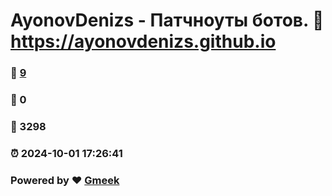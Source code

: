 # AyonovDenizs - Патчноуты ботов. :link: https://ayonovdenizs.github.io 
### :page_facing_up: [9](https://ayonovdenizs.github.io/tag.html) 
### :speech_balloon: 0 
### :hibiscus: 3298 
### :alarm_clock: 2024-10-01 17:26:41 
### Powered by :heart: [Gmeek](https://github.com/Meekdai/Gmeek)
